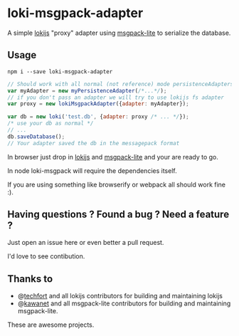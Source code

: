 # loki-msgpack-adapter
A simple [lokijs](https://github.com/techfort/lokijs) "proxy" adapter using [msgpack-lite](https://github.com/kawanet/msgpack-lite) to serialize the database.

## Usage
``npm i --save loki-msgpack-adapter``
```javascript
// Should work with all normal (not reference) mode persistenceAdapters
var myAdapter = new myPersistenceAdapter(/*...*/);
// if you don't pass an adapter we will try to use lokijs fs adapter
var proxy = new lokiMsgpackAdapter({adapter: myAdapter});

var db = new loki('test.db', {adapter: proxy /* ... */});
/* use your db as normal */
// ...
db.saveDatabase();
// Your adapter saved the db in the messagepack format
```
In browser just drop in [lokijs](https://github.com/techfort/lokijs) and [msgpack-lite](https://github.com/kawanet/msgpack-lite) and your are ready to go.

In node  loki-msgpack will require the dependencies itself.

If you are using something like browserify or webpack all should work fine :).
## Having questions ? Found a bug ? Need a feature ?
Just open an issue here or even better a pull request.

I'd love to see contibution. 

## Thanks to
- @[techfort](https://github.com/techfort) and all lokijs contributors for building and maintaining lokijs
- @[kawanet](https://github.com/kawanet) and all msgpack-lite contributors for building and maintaining msgpack-lite. 

These are awesome projects.
